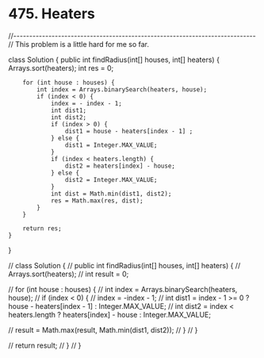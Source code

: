 # 475. Heaters

//---------------------------------------------------------------------------- // This problem is a little hard for me so far.

class Solution { public int findRadius\(int\[\] houses, int\[\] heaters\) { Arrays.sort\(heaters\); int res = 0;

```text
    for (int house : houses) {
        int index = Arrays.binarySearch(heaters, house);
        if (index < 0) {
            index = - index - 1;
            int dist1;
            int dist2;
            if (index > 0) {
                dist1 = house - heaters[index - 1] ;
            } else {
                dist1 = Integer.MAX_VALUE;
            }
            if (index < heaters.length) {
                dist2 = heaters[index] - house;
            } else {
                dist2 = Integer.MAX_VALUE;
            }
            int dist = Math.min(dist1, dist2);
            res = Math.max(res, dist);
        }   
    }

    return res;
}
```

}

// class Solution { // public int findRadius\(int\[\] houses, int\[\] heaters\) { // Arrays.sort\(heaters\); // int result = 0;

// for \(int house : houses\) { // int index = Arrays.binarySearch\(heaters, house\); // if \(index &lt; 0\) { // index = -index - 1; // int dist1 = index - 1 &gt;= 0 ? house - heaters\[index - 1\] : Integer.MAX\_VALUE; // int dist2 = index &lt; heaters.length ? heaters\[index\] - house : Integer.MAX\_VALUE;

// result = Math.max\(result, Math.min\(dist1, dist2\)\); // } // }

// return result; // } // }

